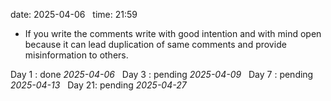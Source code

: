 date: 2025-04-06  
time: 21:59  

- If you write the comments write with good intention and with mind open because it can lead duplication of same comments and provide misinformation to others.
  

Day 1 : done *2025-04-06*  
Day 3 : pending *2025-04-09*  
Day 7 : pending *2025-04-13*  
Day 21: pending *2025-04-27*